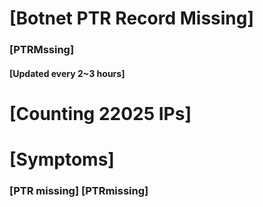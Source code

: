 # [Botnet PTR Record Missing]
### [PTRMssing]
#### [Updated every 2~3 hours]

# [Counting 22025 IPs]

# [Symptoms] 
###   [PTR missing] [PTRmissing]
